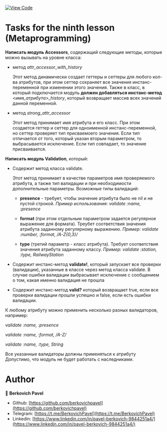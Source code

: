 [![View Code](https://img.shields.io/badge/View%20-Code-green)](https://github.com/berkovichpavel/ruby_course/tree/master/lesson_9)

# Tasks for the ninth lesson (Metaprogramming)


**Написать модуль Acсessors**, содержащий следующие методы, которые можно вызывать на уровне класса:

- метод *attr_accessor_with_history*
    
    Этот метод динамически создает геттеры и сеттеры для любого кол-ва атрибутов,
     при этом сеттер сохраняет все значения инстанс-переменной при изменении этого значения. 
    Также в класс, в который подключается модуль **должен добавляться инстанс-метод** 
     *<имя_атрибута>_history*, который возвращает массив всех значений данной переменной.

- метод *strong_attr_accessor*

    Этот метод принимает имя атрибута и его класс.
     При этом создается геттер и сеттер для одноименной инстанс-переменной,
      но сеттер проверяет тип присваемоего значения. Если тип отличается от того,
       который указан вторым параметром, то выбрасывается исключение.
        Если тип совпадает, то значение присваивается.

**Написать модуль Validation**, который:

- Содержит метод класса validate. 

    Этот метод принимает в качестве параметров имя проверяемого атрибута,
     а также тип валидации и при необходимости дополнительные параметры.
     Возможные типы валидаций:
     - **presence** - требует, чтобы значение атрибута было не nil и не пустой строкой.
      *Пример использования: validate :name, :presence*
 
    - **format** (при этом отдельным параметром задается регулярное выражение для формата).
        Треубет соответствия значения атрибута заданному регулярному выражению.
        *Пример:  validate :number, :format, /A-Z{0,3}/*
 
    - **type** (третий параметр - класс атрибута). Требует соответствия
     значения атрибута заданному классу.
     *Пример: validate :station, :type, RailwayStation*
 
- Содержит инстанс-метод **validate!**, который запускает все проверки (валидации),
 указанные в классе через метод класса validate. В случае ошибки валидации выбрасывает
  исключение с сообщением о том, какая именно валидация не прошла
- Содержит инстанс-метод **valid?** который возвращает true, если все проверки валидации
 прошли успешно и false, если есть ошибки валидации.
 
К любому атрибуту можно применить несколько разных валидаторов, например:

*validate :name, :presence*

*validate :name, :format, /A-Z/*

*validate :name, :type, String*

Все указанные валидаторы должны применяться к атрибуту
Допустимо, что модуль не будет работать с наследниками.

# Author 

👤 **Berkovich Pavel**

- Github: [https://github.com/berkovichpavel](https://github.com/berkovichpavel)
- Telegram: [https://t.me/BerkovichPavel](https://t.me/BerkovichPavel)
- Linkedin: [https://www.linkedin.com/in/pavel-berkovich-9844251a4/](https://www.linkedin.com/in/pavel-berkovich-9844251a4/)
